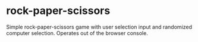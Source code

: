 # rock-paper-scissors
Simple rock-paper-scissors game with user selection input and randomized computer selection.
Operates out of the browser console.
